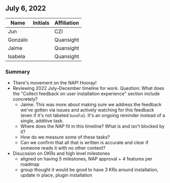 ## July 6, 2022

|          Name          | Initials |   Affiliation  |
| ---------------------- | -------- | -------------- |
| Jun | | CZI |
| Gonzalo | | Quansight |
| Jaime | | Quansight |
| Isabela | | Quansight |

### Summary

- There's movement on the NAP! Hooray! 
- Reviewing 2022 July–December timeline for work. Question: What does the "Collect feedback on user installation experience" section include concretely?
    - Jaime: This was more about making sure we address the feedback we've gotten via issues and actively watching for this feedback (even if it's not labeled `bundle`). It's an ongoing reminder instead of a single, additive task.
    - Where does the NAP fit in this timeline? What is and isn't blocked by it?
    - How do we measure some of these tasks? 
    - Can we confirm that all that is written is accurate and clear if someone reads it with no other context?
- Disucssion on OKRs and high level milestones
    - aligned on having 5 milestones, NAP approval + 4 features per roadmap
    - group thought it would be good to have 3 KRs around installation, update in place, plugin installation